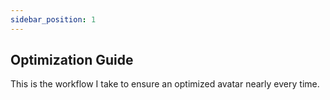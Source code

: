 ```yaml
---
sidebar_position: 1
---
```


## Optimization Guide
This is the workflow I take to ensure an optimized avatar nearly every time. 